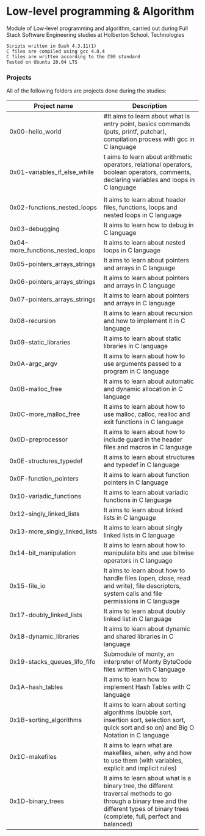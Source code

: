 <h1>Low-level programming & Algorithm</h1>

Module of Low-level programming and algorithm, carried out during Full Stack Software Engineering studies at Holberton School.
Technologies

    Scripts written in Bash 4.3.11(1)
    C files are compiled using gcc 4.8.4
    C files are written according to the C90 standard
    Tested on Ubuntu 20.04 LTS

<h3>Projects</h3>

All of the following folders are projects done during the studies:


|Project name|Description   |
|---------------|--------------|
|0x00-hello_world|#It aims to learn about what is entry point, basics commands (puts, printf, putchar), compilation process with gcc in C language   |
|0x01-variables_if_else_while|t aims to learn about arithmetic operators, relational operators, boolean operators, comments, declaring variables and loops in C language   |
|   |   |
|0x02-functions_nested_loops| 	It aims to learn about header files, functions, loops and nested loops in C language|
|0x03-debugging| 	It aims to learn how to debug in C language|
|0x04-more_functions_nested_loops| 	It aims to learn about nested loops in C language|
|0x05-pointers_arrays_strings| 	It aims to learn about pointers and arrays in C language|
|0x06-pointers_arrays_strings| 	It aims to learn about pointers and arrays in C language|
|0x07-pointers_arrays_strings| 	It aims to learn about pointers and arrays in C language|
|0x08-recursion| 	It aims to learn about recursion and how to implement it in C language|
|0x09-static_libraries| 	It aims to learn about static libraries in C language|
|0x0A-argc_argv| 	It aims to learn about how to use arguments passed to a program in C language|
|0x0B-malloc_free| 	It aims to learn about automatic and dynamic allocation in C language|
|0x0C-more_malloc_free| 	It aims to learn about how to use malloc, calloc, realloc and exit functions in C language|
|0x0D-preprocessor |	It aims to learn about how to include guard in the header files and macros in C language|
|0x0E-structures_typedef |	It aims to learn about structures and typedef in C language|
|0x0F-function_pointers |	It aims to learn about function pointers in C language|
|0x10-variadic_functions |	It aims to learn about variadic functions in C language|
|0x12-singly_linked_lists |	It aims to learn about linked lists in C language|
|0x13-more_singly_linked_lists| 	It aims to learn about singly linked lists in C language|
|0x14-bit_manipulation| 	It aims to learn about how to manipulate bits and use bitwise operators in C language|
|0x15-file_io |	It aims to learn about how to handle files (open, close, read and write), file descriptors, system calls and file permissions in C language|
|0x17-doubly_linked_lists| 	It aims to learn about doubly linked list in C language|
|0x18-dynamic_libraries |	It aims to learn about dynamic and shared libraries in C language|
|0x19-stacks_queues_lifo_fifo| 	Submodule of monty, an interpreter of Monty ByteCode files written with C language|
|0x1A-hash_tables| 	It aims to learn how to implement Hash Tables with C language|
|0x1B-sorting_algorithms| 	It aims to learn about sorting algorithms (bubble sort, insertion sort, selection sort, quick sort and so on) and Big O Notation in C language|
|0x1C-makefiles| 	It aims to learn what are makefiles, when, why and how to use them (with variables, explicit and implicit rules)|
|0x1D-binary_trees| 	It aims to learn about what is a binary tree, the different traversal methods to go through a binary tree and the different types of binary trees (complete, full, perfect and balanced)|
